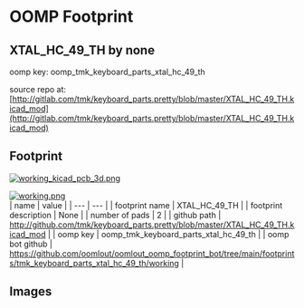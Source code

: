 # OOMP Footprint  
## XTAL_HC_49_TH  by none  
  
oomp key: oomp_tmk_keyboard_parts_xtal_hc_49_th  
  
source repo at: [http://gitlab.com/tmk/keyboard_parts.pretty/blob/master/XTAL_HC_49_TH.kicad_mod](http://gitlab.com/tmk/keyboard_parts.pretty/blob/master/XTAL_HC_49_TH.kicad_mod)  
## Footprint  
  
[![working_kicad_pcb_3d.png](working_kicad_pcb_3d_600.png)](working_kicad_pcb_3d.png)  
  
[![working.png](working_600.png)](working.png)  
| name | value | 
| --- | --- | 
| footprint name | XTAL_HC_49_TH | 
| footprint description | None | 
| number of pads | 2 | 
| github path | http://github.com/tmk/keyboard_parts.pretty/blob/master/XTAL_HC_49_TH.kicad_mod | 
| oomp key | oomp_tmk_keyboard_parts_xtal_hc_49_th | 
| oomp bot github | https://github.com/oomlout/oomlout_oomp_footprint_bot/tree/main/footprints/tmk_keyboard_parts_xtal_hc_49_th/working | 
## Images  

